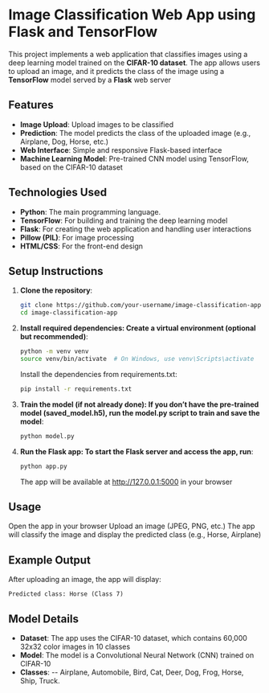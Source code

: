 # Image Classification Web App using Flask and TensorFlow

This project implements a web application that classifies images using a deep learning model trained on the **CIFAR-10 dataset**. The app allows users to upload an image, and it predicts the class of the image using a **TensorFlow** model served by a **Flask** web server

## Features
- **Image Upload**: Upload images to be classified
- **Prediction**: The model predicts the class of the uploaded image (e.g., Airplane, Dog, Horse, etc.)
- **Web Interface**: Simple and responsive Flask-based interface
- **Machine Learning Model**: Pre-trained CNN model using TensorFlow, based on the CIFAR-10 dataset

## Technologies Used
- **Python**: The main programming language.
- **TensorFlow**: For building and training the deep learning model
- **Flask**: For creating the web application and handling user interactions
- **Pillow (PIL)**: For image processing
- **HTML/CSS**: For the front-end design

## Setup Instructions

1. **Clone the repository**:
   ```bash
   git clone https://github.com/your-username/image-classification-app.git
   cd image-classification-app

2. **Install required dependencies: Create a virtual environment (optional but recommended)**:
   ```bash
   python -m venv venv
   source venv/bin/activate  # On Windows, use venv\Scripts\activate
   ```
   Install the dependencies from requirements.txt:
   ```bash
   pip install -r requirements.txt
   ```
   
3. **Train the model (if not already done): If you don’t have the pre-trained model (saved_model.h5), run the model.py script to train and save the model**:
   ```bash
   python model.py
   ```
   
5. **Run the Flask app: To start the Flask server and access the app, run**:
   ```bash
   python app.py
   ```
   The app will be available at http://127.0.0.1:5000 in your browser

## Usage
Open the app in your browser
Upload an image (JPEG, PNG, etc.)
The app will classify the image and display the predicted class (e.g., Horse, Airplane)

## Example Output
After uploading an image, the app will display:

```vbnet
Predicted class: Horse (Class 7)
```
## Model Details
- **Dataset**: The app uses the CIFAR-10 dataset, which contains 60,000 32x32 color images in 10 classes
- **Model**: The model is a Convolutional Neural Network (CNN) trained on CIFAR-10
- **Classes**:
-- Airplane, Automobile, Bird, Cat, Deer, Dog, Frog, Horse, Ship, Truck.
